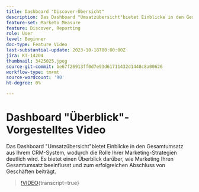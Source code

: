 ```yaml
---
title: Dashboard "Discover-Übersicht"
description: Das Dashboard "Umsatzübersicht"bietet Einblicke in den Gesamtumsatz aus Ihrem CRM-System, wodurch die Rolle Ihrer Marketing-Strategien deutlich wird. Es bietet einen Überblick darüber, wie Marketing Ihren Gesamtumsatz beeinflusst und zum erfolgreichen Abschluss von Geschäften beiträgt.
feature-set: Marketo Measure
feature: Discover, Reporting
role: User
level: Beginner
doc-type: Feature Video
last-substantial-update: 2023-10-18T00:00:00Z
jira: KT-14204
thumbnail: 3425025.jpeg
source-git-commit: be67f26913ff0d7e93d61711432d1448c8a00626
workflow-type: tm+mt
source-wordcount: '90'
ht-degree: 0%

---
```



# Dashboard &quot;Überblick&quot;- Vorgestelltes Video

Das Dashboard &quot;Umsatzübersicht&quot;bietet Einblicke in den Gesamtumsatz aus Ihrem CRM-System, wodurch die Rolle Ihrer Marketing-Strategien deutlich wird. Es bietet einen Überblick darüber, wie Marketing Ihren Gesamtumsatz beeinflusst und zum erfolgreichen Abschluss von Geschäften beiträgt.

>[!VIDEO](https://video.tv.adobe.com/v/3425025/?learn=on){transcript=true}
